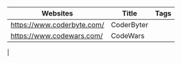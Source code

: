 |Websites                   |Title     |Tags|
|---------------------------|----------|----|
|https://www.coderbyte.com/ |CoderByter|
|https://www.codewars.com/  |CodeWars  |
|
